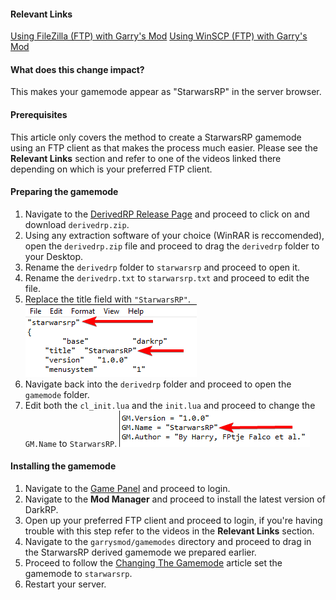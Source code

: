 #### Relevant Links
[Using FileZilla (FTP) with Garry's Mod](https://www.youtube.com/watch?v=fwg3Dbty-dw)
[Using WinSCP (FTP) with Garry's Mod](https://www.youtube.com/watch?v=QyBCXAaQG0Q)


#### What does this change impact?
This makes your gamemode appear as "StarwarsRP" in the server browser.

#### Prerequisites
This article only covers the method to create a StarwarsRP gamemode using an FTP client as that makes the process much easier. Please see the **Relevant Links** section and refer to one of the videos linked there depending on which is your preferred FTP client.

#### Preparing the gamemode
1. Navigate to the [DerivedRP Release Page](https://github.com/FPtje/DarkRP/releases) and proceed to click on and download ``derivedrp.zip``.
2. Using any extraction software of your choice (WinRAR is reccomended), open the ``derivedrp.zip`` file and proceed to drag the ``derivedrp`` folder to your Desktop.
3. Rename the ``derivedrp`` folder to ``starwarsrp`` and proceed to open it.
4. Rename the ``derivedrp.txt`` to ``starwarsrp.txt`` and proceed to edit the file. 
5. Replace the title field with ``"StarwarsRP"``.  
![](https://raw.githubusercontent.com/HexaneNetworks/help-assets/master/assets/png/starwarsrp-txt.png)  
6. Navigate back into the ``derivedrp`` folder and proceed to open the ``gamemode`` folder.
7. Edit both the ``cl_init.lua`` and the ``init.lua`` and proceed to change the ``GM.Name`` to ``StarwarsRP``.
![](https://raw.githubusercontent.com/HexaneNetworks/help-assets/master/assets/png/starwars-init-lua.png)


#### Installing the gamemode
1. Navigate to the [Game Panel](https://gamepanel.hexanenetworks.com) and proceed to login.
2. Navigate to the **Mod Manager** and proceed to install the latest version of DarkRP.
3. Open up your preferred FTP client and proceed to login, if you're having trouble with this step refer to the videos in the **Relevant Links** section.
4. Navigate to the `garrysmod/gamemodes` directory and proceed to drag in the StarwarsRP derived gamemode we prepared earlier.
5. Proceed to follow the [Changing The Gamemode](https://help.hexanenetworks.com/garrys-mod/server-configuration/changing-the-gamemode) article set the gamemode to ``starwarsrp``.
6. Restart your server.